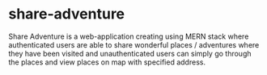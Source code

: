# share-adventure
Share Adventure is a web-application creating using MERN stack where authenticated users are able to share wonderful places / adventures where they have been visited and unauthenticated users can simply go through the places and view places on map with specified address.

